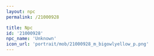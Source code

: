 ```yaml
---
layout: npc
permalink: /21000928

title: Npc
id: '21000928'
npc_name: 'Unknown'
icon_url: 'portrait/mob/21000928_m_bigowlyellow_p.png'
---
```

